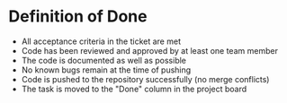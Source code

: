 # Definition of Done

- All acceptance criteria in the ticket are met
- Code has been reviewed and approved by at least one team member
- The code is documented as well as possible
- No known bugs remain at the time of pushing
- Code is pushed to the repository successfully (no merge conflicts)
- The task is moved to the "Done" column in the project board
